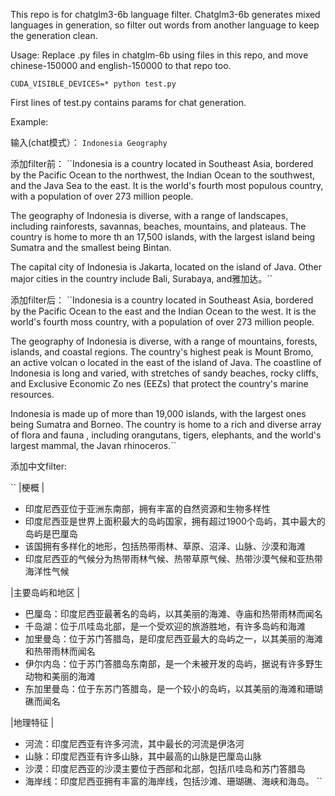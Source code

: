 This repo is for chatglm3-6b language filter. Chatglm3-6b generates mixed languages in generation, so filter out words from another language to keep the generation clean. 

Usage: Replace .py files in chatglm-6b using files in this repo, and move chinese-150000 and english-150000 to that repo too.

``CUDA_VISIBLE_DEVICES=* python test.py``

First lines of test.py contains params for chat generation.  

Example:

输入(chat模式）：
``Indonesia Geography  ``

添加filter前：
``Indonesia is a country located in Southeast Asia, bordered by the Pacific Ocean to the northwest, the Indian Ocean to the southwest, and the Java Sea to the east.
It is the world's fourth most populous country, with a population of over 273 million people.

The geography of Indonesia is diverse, with a range of landscapes, including rainforests, savannas, beaches, mountains, and plateaus. The country is home to more th
an 17,500 islands, with the largest island being Sumatra and the smallest being Bintan.

The capital city of Indonesia is Jakarta, located on the island of Java. Other major cities in the country include Bali, Surabaya, and雅加达。``

添加filter后：
 ``Indonesia is a country located in Southeast Asia, bordered by the Pacific Ocean to the east and the Indian Ocean to the west. It is the world's fourth moss country, with a population of over 273 million people.

The geography of Indonesia is diverse, with a range of mountains, forests, islands, and coastal regions. The country's highest peak is Mount Bromo, an active volcan
o located in the east of the island of Java. The coastline of Indonesia is long and varied, with stretches of sandy beaches, rocky cliffs, and Exclusive Economic Zo
nes (EEZs) that protect the country's marine resources.

Indonesia is made up of more than 19,000 islands, with the largest ones being Sumatra and Borneo. The country is home to a rich and diverse array of flora and fauna
, including orangutans, tigers, elephants, and the world's largest mammal, the Javan rhinoceros.``

添加中文filter:

`` |梗概 |                                                                                                                                                  

* 印度尼西亚位于亚洲东南部，拥有丰富的自然资源和生物多样性
* 印度尼西亚是世界上面积最大的岛屿国家，拥有超过1900个岛屿，其中最大的岛屿是巴厘岛
* 该国拥有多样化的地形，包括热带雨林、草原、沼泽、山脉、沙漠和海滩
* 印度尼西亚的气候分为热带雨林气候、热带草原气候、热带沙漠气候和亚热带海洋性气候

|主要岛屿和地区 |

* 巴厘岛：印度尼西亚最著名的岛屿，以其美丽的海滩、寺庙和热带雨林而闻名
* 千岛湖：位于爪哇岛北部，是一个受欢迎的旅游胜地，有许多岛屿和海滩
* 加里曼岛：位于苏门答腊岛，是印度尼西亚最大的岛屿之一，以其美丽的海滩和热带雨林而闻名
* 伊尔内岛：位于苏门答腊岛东南部，是一个未被开发的岛屿，据说有许多野生动物和美丽的海滩
* 东加里曼岛：位于东苏门答腊岛，是一个较小的岛屿，以其美丽的海滩和珊瑚礁而闻名

|地理特征 |

* 河流：印度尼西亚有许多河流，其中最长的河流是伊洛河
* 山脉：印度尼西亚有许多山脉，其中最高的山脉是巴厘岛山脉
* 沙漠：印度尼西亚的沙漠主要位于西部和北部，包括爪哇岛和苏门答腊岛
* 海岸线：印度尼西亚拥有丰富的海岸线，包括沙滩、珊瑚礁、海峡和海岛。
``
